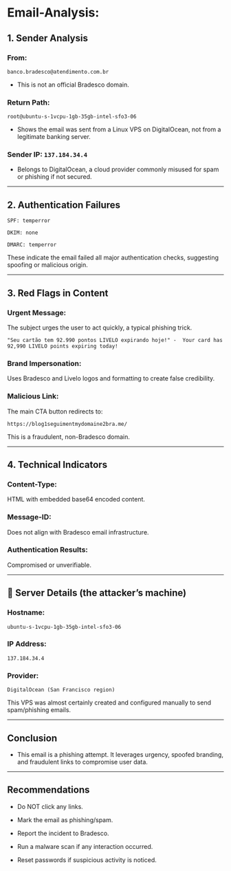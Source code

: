 # Email-Analysis:

## 1. Sender Analysis

### From:

```banco.bradesco@atendimento.com.br```

- This is not an official Bradesco domain.


### Return Path: 

```root@ubuntu-s-1vcpu-1gb-35gb-intel-sfo3-06```

- Shows the email was sent from a Linux VPS on DigitalOcean, not from a legitimate banking server.

### Sender IP: ```137.184.34.4```

- Belongs to DigitalOcean, a cloud provider commonly misused for spam or phishing if not secured.

---

## 2. Authentication Failures
```
SPF: temperror

DKIM: none

DMARC: temperror 
```

These indicate the email failed all major authentication checks, suggesting spoofing or malicious origin.

---

## 3. Red Flags in Content

### Urgent Message:
 The subject urges the user to act quickly, a typical phishing trick.

```"Seu cartão tem 92.990 pontos LIVELO expirando hoje!" -  Your card has 92,990 LIVELO points expiring today!```

### Brand Impersonation: 
Uses Bradesco and Livelo logos and formatting to create false credibility.

### Malicious Link: 
The main CTA button redirects to:

```https://blog1seguimentmydomaine2bra.me/```

This is a fraudulent, non-Bradesco domain.

---

## 4. Technical Indicators

### Content-Type: 
HTML with embedded base64 encoded content.

### Message-ID: 
Does not align with Bradesco email infrastructure.

### Authentication Results: 
Compromised or unverifiable.

---

## 📍 Server Details (the attacker’s machine)

### Hostname: 

```ubuntu-s-1vcpu-1gb-35gb-intel-sfo3-06```

### IP Address: 
```137.184.34.4```

### Provider: 
```DigitalOcean (San Francisco region)```

This VPS was almost certainly created and configured manually to send spam/phishing emails.

---

## Conclusion

- This email is a phishing attempt. It leverages urgency, spoofed branding, and fraudulent links to compromise user data.

---

## Recommendations

- Do NOT click any links.

- Mark the email as phishing/spam.

- Report the incident to Bradesco.

- Run a malware scan if any interaction occurred.

- Reset passwords if suspicious activity is noticed.


